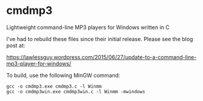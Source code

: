 # cmdmp3
Lightweight command-line MP3 players for Windows written in C 

I've had to rebuild these files since their initial release.  Please see the blog post at:

https://lawlessguy.wordpress.com/2015/06/27/update-to-a-command-line-mp3-player-for-windows/

To build, use the following MinGW command:

```
gcc -o cmdmp3.exe cmdmp3.c -l Winmm
gcc -o cmdmp3win.exe cmdmp3win.c -l Winmm -mwindows
```
